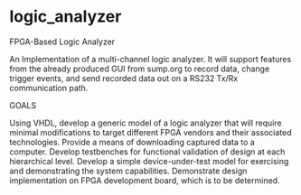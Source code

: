 # logic_analyzer
FPGA-Based Logic Analyzer

An Implementation of a multi-channel logic analyzer.  It will support features from the already produced GUI from sump.org to record data, change trigger events, and send recorded data out on a RS232 Tx/Rx communication path.


GOALS

Using VHDL, develop a generic model of a logic analyzer that will require minimal modifications to target different FPGA vendors and their associated technologies.
Provide a means of downloading captured data to a computer.
Develop testbenches for functional validation of design at each hierarchical level.
Develop a simple device-under-test model for exercising and demonstrating the system capabilities.
Demonstrate design implementation on FPGA development board, which is to be determined.
